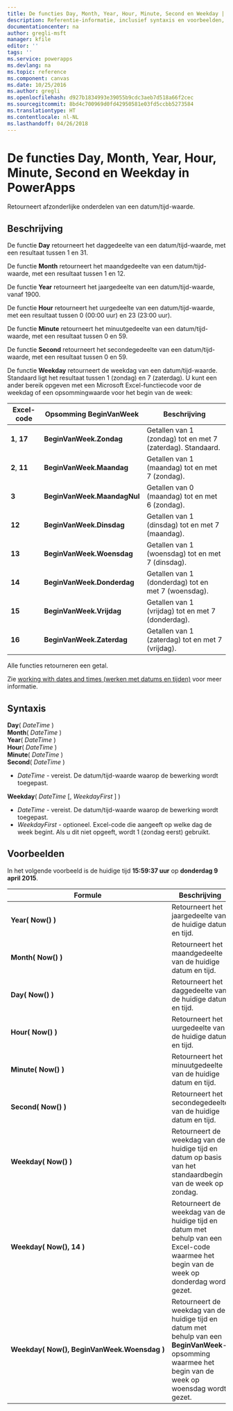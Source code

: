 ```yaml
---
title: De functies Day, Month, Year, Hour, Minute, Second en Weekday | Microsoft Docs
description: Referentie-informatie, inclusief syntaxis en voorbeelden, voor de functies Day, Month, Year, Hour, Minute, Second en Weekday in PowerApps
documentationcenter: na
author: gregli-msft
manager: kfile
editor: ''
tags: ''
ms.service: powerapps
ms.devlang: na
ms.topic: reference
ms.component: canvas
ms.date: 10/25/2016
ms.author: gregli
ms.openlocfilehash: d927b1834993e39055b9cdc3aeb7d518a66f2cec
ms.sourcegitcommit: 8bd4c700969d0fd42950581e03fd5ccbb5273584
ms.translationtype: HT
ms.contentlocale: nl-NL
ms.lasthandoff: 04/26/2018
---
```

# <a name="day-month-year-hour-minute-second-and-weekday-functions-in-powerapps"></a>De functies Day, Month, Year, Hour, Minute, Second en Weekday in PowerApps
Retourneert afzonderlijke onderdelen van een datum/tijd-waarde.

## <a name="description"></a>Beschrijving
De functie **Day** retourneert het daggedeelte van een datum/tijd-waarde, met een resultaat tussen 1 en 31.

De functie **Month** retourneert het maandgedeelte van een datum/tijd-waarde, met een resultaat tussen 1 en 12.

De functie **Year** retourneert het jaargedeelte van een datum/tijd-waarde, vanaf 1900.

De functie **Hour** retourneert het uurgedeelte van een datum/tijd-waarde, met een resultaat tussen 0 (00:00 uur) en 23 (23:00 uur).

De functie **Minute** retourneert het minuutgedeelte van een datum/tijd-waarde, met een resultaat tussen 0 en 59.

De functie **Second** retourneert het secondegedeelte van een datum/tijd-waarde, met een resultaat tussen 0 en 59.

De functie **Weekday** retourneert de weekdag van een datum/tijd-waarde.  Standaard ligt het resultaat tussen 1 (zondag) en 7 (zaterdag).  U kunt een ander bereik opgeven met een Microsoft Excel-functiecode voor de weekdag of een opsommingwaarde voor het begin van de week:

| Excel-code | Opsomming BeginVanWeek | Beschrijving |
| --- | --- | --- |
| **1**, **17** |**BeginVanWeek.Zondag** |Getallen van 1 (zondag) tot en met 7 (zaterdag).  Standaard. |
| **2**, **11** |**BeginVanWeek.Maandag** |Getallen van 1 (maandag) tot en met 7 (zondag). |
| **3** |**BeginVanWeek.MaandagNul** |Getallen van 0 (maandag) tot en met 6 (zondag). |
| **12** |**BeginVanWeek.Dinsdag** |Getallen van 1 (dinsdag) tot en met 7 (maandag). |
| **13** |**BeginVanWeek.Woensdag** |Getallen van 1 (woensdag) tot en met 7 (dinsdag). |
| **14** |**BeginVanWeek.Donderdag** |Getallen van 1 (donderdag) tot en met 7 (woensdag). |
| **15** |**BeginVanWeek.Vrijdag** |Getallen van 1 (vrijdag) tot en met 7 (donderdag). |
| **16** |**BeginVanWeek.Zaterdag** |Getallen van 1 (zaterdag) tot en met 7 (vrijdag). |

Alle functies retourneren een getal.

Zie [working with dates and times (werken met datums en tijden)](../show-text-dates-times.md) voor meer informatie.

## <a name="syntax"></a>Syntaxis
**Day**( *DateTime* )<br>**Month**( *DateTime* )<br>**Year**( *DateTime* )<br>**Hour**( *DateTime* )<br>**Minute**( *DateTime* )<br>**Second**( *DateTime* )

* *DateTime* - vereist.  De datum/tijd-waarde waarop de bewerking wordt toegepast.  

**Weekday**( *DateTime* [, *WeekdayFirst* ] )<br>

* *DateTime* - vereist.  De datum/tijd-waarde waarop de bewerking wordt toegepast. 
* *WeekdayFirst* - optioneel.  Excel-code die aangeeft op welke dag de week begint.  Als u dit niet opgeeft, wordt 1 (zondag eerst) gebruikt.

## <a name="examples"></a>Voorbeelden
In het volgende voorbeeld is de huidige tijd **15:59:37 uur** op **donderdag 9 april 2015**.

| Formule | Beschrijving | Resultaat |
| --- | --- | --- |
| **Year(&nbsp;Now()&nbsp;)** |Retourneert het jaargedeelte van de huidige datum en tijd. |2015 |
| **Month(&nbsp;Now()&nbsp;)** |Retourneert het maandgedeelte van de huidige datum en tijd. |4 |
| **Day(&nbsp;Now()&nbsp;)** |Retourneert het daggedeelte van de huidige datum en tijd. |9 |
| **Hour(&nbsp;Now()&nbsp;)** |Retourneert het uurgedeelte van de huidige datum en tijd. |15 |
| **Minute(&nbsp;Now()&nbsp;)** |Retourneert het minuutgedeelte van de huidige datum en tijd. |59 |
| **Second(&nbsp;Now()&nbsp;)** |Retourneert het secondegedeelte van de huidige datum en tijd. |37 |
| **Weekday(&nbsp;Now()&nbsp;)** |Retourneert de weekdag van de huidige tijd en datum op basis van het standaardbegin van de week op zondag. |5 |
| **Weekday(&nbsp;Now(),&nbsp;14&nbsp;)** |Retourneert de weekdag van de huidige tijd en datum met behulp van een Excel-code waarmee het begin van de week op donderdag wordt gezet. |1 |
| **Weekday(&nbsp;Now(),&nbsp;BeginVanWeek.Woensdag&nbsp;)** |Retourneert de weekdag van de huidige tijd en datum met behulp van een **BeginVanWeek**-opsomming waarmee het begin van de week op woensdag wordt gezet. |2 |

